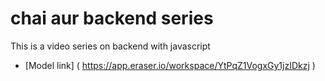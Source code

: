 # chai aur backend series

This is a video series on backend with javascript
- [Model link] ( https://app.eraser.io/workspace/YtPqZ1VogxGy1jzIDkzj )